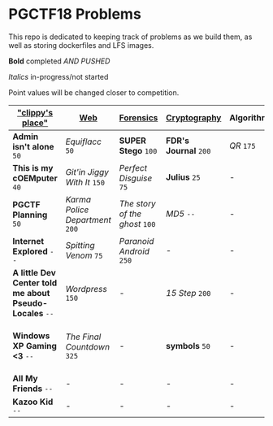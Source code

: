 # PGCTF18 Problems
This repo is dedicated to keeping track of problems as we build them, as well as storing dockerfiles and LFS images.

**Bold** completed *AND PUSHED*

_Italics_ in-progress/not started

Point values will be changed closer to competition.

| ["clippy's place"](image/README.md) | [Web](web/README.md) | [Forensics](forensics/README.md) | [Cryptography](crypto/README.md) | Algorithm | [Misc.](misc/README.md) |
| ---------------- | --- | --------- | ------------ | --------- | ----- |
| **Admin isn't alone** `50` | _Equiflacc_ `50` | **SUPER Stego** `100` | **FDR's Journal** `200` | _QR_ `175` | - |
| **This is my cOEMputer** `40` | _Git'in Jiggy With It_ `150` | _Perfect Disguise_ `75` | **Julius** `25` | - | - |
| **PGCTF Planning** `50` | _Karma Police Department_ `200` | _The story of the ghost_ `100` | _MD5_ `--` | - | _Stack Smasher_ `150` |
| **Internet Explored** `--` | _Spitting Venom_ `75` | _Paranoid Android_ `250` | - | - | - |
| **A little Dev Center told me about Pseudo-Locales** `--` | _Wordpress_ `150` | - | _15 Step_ `200` | - | - |
| **Windows XP Gaming <3** `--` | _The Final Countdown_ `325` | - | **symbols** `50`| - | _The Return of Tillson Galloway_ `325` |
| **All My Friends** `--` | - | - | - | - | - |
| **Kazoo Kid** `--` | - | - | -| - | - |
